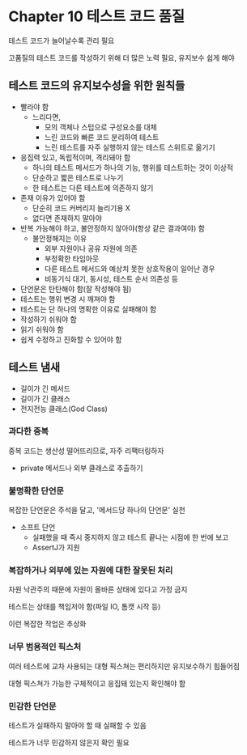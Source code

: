 # Chapter 10 테스트 코드 품질

테스트 코드가 늘어날수록 관리 필요

고품질의 테스트 코드를 작성하기 위해 더 많은 노력 필요, 유지보수 쉽게 해야

## 테스트 코드의 유지보수성을 위한 원칙들

- 빨라야 함
    - 느리다면,
        - 모의 객체나 스텁으로 구성요소를 대체
        - 느린 코드와 빠른 코드 분리하여 테스트
        - 느린 테스트를 자주 실행하지 않는 테스트 스위트로 옮기기
- 응집력 있고, 독립적이며, 격리돼야 함
    - 하나의 테스트 메서드가 하나의 기능, 행위를 테스트하는 것이 이상적
    - 단순하고 짧은 테스트로 나누기
    - 한 테스트는 다른 테스트에 의존하지 않기
- 존재 이유가 있어야 함
    - 단순히 코드 커버리지 늘리기용 X
    - 없다면 존재하지 말아야
- 반복 가능해야 하고, 불안정하지 않아야(항상 같은 결과여야) 함
    - 불안정해지는 이유
        - 외부 자원이나 공유 자원에 의존
        - 부정확한 타임아웃
        - 다른 테스트 메서드와 예상치 못한 상호작용이 일어난 경우
        - 비동기식 대기, 동시성, 테스트 순서 의존성 등
- 단언문은 탄탄해야 함(잘 작성해야 됨)
- 테스트는 행위 변경 시 깨져야 함
- 테스트는 단 하나의 명확한 이유로 실패해야 함
- 작성하기 쉬워야 함
- 읽기 쉬워야 함
- 쉽게 수정하고 진화할 수 있어야 함

## 테스트 냄새

- 길이가 긴 메서드
- 길이가 긴 클래스
- 전지전능 클래스(God Class)

### 과다한 중복

중복 코드는 생산성 떨어뜨리므로, 자주 리팩터링하자

- private 메서드나 외부 클래스로 추출하기

### 불명확한 단언문

복잡한 단언문은 주석을 달고, '메서드당 하나의 단언문' 실천

- 소프트 단언
    - 실패했을 때 즉시 중지하지 않고 테스트 끝나는 시점에 한 번에 보고
    - AssertJ가 지원

### 복잡하거나 외부에 있는 자원에 대한 잘못된 처리

자원 낙관주의 때문에 자원이 올바른 상태에 있다고 가정 금지

테스트는 상태를 책임저야 함(파일 IO, 톰캣 시작 등)

이런 복잡한 작업은 추상화

### 너무 범용적인 픽스처

여러 테스트에 교차 사용되는 대형 픽스쳐는 편리하지만 유지보수하기 힘들어짐

대형 픽스쳐가 가능한 구체적이고 응집돼 있는지 확인해야 함

### 민감한 단언문

테스트가 실패하지 말아야 할 때 실패할 수 있음

테스트가 너무 민감하지 않은지 확인 필요